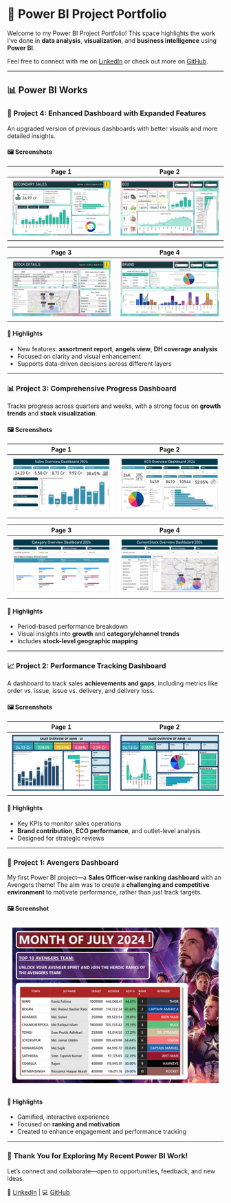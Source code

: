 # 📁 Power BI Project Portfolio

Welcome to my Power BI Project Portfolio! This space highlights the work I’ve done in **data analysis**, **visualization**, and **business intelligence** using **Power BI**.

Feel free to connect with me on [LinkedIn](https://www.linkedin.com/in/farabi-hsn/) or check out more on [GitHub](https://github.com/Farabi1096/).

---

## 📊 Power BI Works

### 📌 Project 4: Enhanced Dashboard with Expanded Features  
An upgraded version of previous dashboards with better visuals and more detailed insights.

#### 🖼️ Screenshots  

| Page 1 | Page 2 |
|--------|--------|
| ![Page 1](images/Sale%20Overview%20Dashboard_Fourth%20Project_page-0001.jpg) | ![Page 2](images/Sale%20Overview%20Dashboard_Fourth%20Project_page-0002.jpg) |

| Page 3 | Page 4 |
|--------|--------|
| ![Page 3](images/Sale%20Overview%20Dashboard_Fourth%20Project_page-0003.jpg) | ![Page 4](images/Sale%20Overview%20Dashboard_Fourth%20Project_page-0004.jpg) |

#### 📝 Highlights  
- New features: **assortment report**, **angels view**, **DH coverage analysis**  
- Focused on clarity and visual enhancement  
- Supports data-driven decisions across different layers  

---

### 📊 Project 3: Comprehensive Progress Dashboard  
Tracks progress across quarters and weeks, with a strong focus on **growth trends** and **stock visualization**.

#### 🖼️ Screenshots  

| Page 1 | Page 2 |
|--------|--------|
| ![Page 1](images/Sale%20Overview%20Dashboard_Third%20Project_page-0001.jpg) | ![Page 2](images/Sale%20Overview%20Dashboard_Third%20Project_page-0002.jpg) |

| Page 3 | Page 4 |
|--------|--------|
| ![Page 3](images/Sale%20Overview%20Dashboard_Third%20Project_page-0003.jpg) | ![Page 4](images/Sale%20Overview%20Dashboard_Third%20Project_page-0004.jpg) |

#### 📝 Highlights  
- Period-based performance breakdown  
- Visual insights into **growth** and **category/channel trends**  
- Includes **stock-level geographic mapping**  

---

### 📈 Project 2: Performance Tracking Dashboard  
A dashboard to track sales **achievements and gaps**, including metrics like order vs. issue, issue vs. delivery, and delivery loss.

#### 🖼️ Screenshots  

| Page 1 | Page 2 |
|--------|--------|
| ![Page 1](images/Sale%20Overview%20Dashboard_Second%20Project_page-0001.jpg) | ![Page 2](images/Sale%20Overview%20Dashboard_Second%20Project_page-0002.jpg) |

#### 📝 Highlights  
- Key KPIs to monitor sales operations  
- **Brand contribution**, **ECO performance**, and outlet-level analysis  
- Designed for strategic reviews  

---

### 🚀 Project 1: Avengers Dashboard  
My first Power BI project—a **Sales Officer-wise ranking dashboard** with an Avengers theme! The aim was to create a **challenging and competitive environment** to motivate performance, rather than just track targets.

#### 🖼️ Screenshot  
![Avengers Dashboard Screenshot](images/Avenger%20Dashboard_page-0001.jpg)

#### 📝 Highlights  
- Gamified, interactive experience  
- Focused on **ranking and motivation**  
- Created to enhance engagement and performance tracking  

---

### 🙌 Thank You for Exploring My Recent Power BI Work!  
Let’s connect and collaborate—open to opportunities, feedback, and new ideas.

🔗 [LinkedIn](https://www.linkedin.com/in/farabi-hsn/) | 💻 [GitHub](https://github.com/Farabi1096/)
